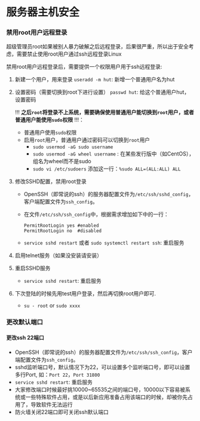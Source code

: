 # 服务器主机安全

### 禁用root用户远程登录



超级管理员root如果被别人暴力破解之后远程登录，后果很严重，所以出于安全考虑，需要禁止使用root用户通过ssh远程登录Linux


禁用root用户远程登录后，需要提供一个权限用户用于ssh远程登录:

1. 新建一个用户，用来登录
	`useradd -m hut`: 新增一个普通用户名为hut
2. 设置密码（需要切换到root下进行设置）
	`passwd hut`: 给这个普通用户hut，设置密码
	
	!!! **之后`root`将登录不上系统，需要确保使用普通用户能切换到`root`用户，或者普通用户能使用`sudo`权限** !!!：
	* 普通用户使用`sudo`权限
	* 启用`root`用户，普通用户通过密码可以切换到`root`用户
		* `sudo usermod -aG sudo username`
		* `sudo usermod -aG wheel username` : 在某些发行版中（如CentOS），组名为wheel而不是sudo
		* `sudo vi /etc/sudoers` 添加这一行：`%sudo ALL=(ALL:ALL) ALL`
	
3. 修改SSHD配置，禁用root登录
	* OpenSSH（即常说的ssh）的服务器配置文件为`/etc/ssh/sshd_config`，客户端配置文件为`ssh_config`。
	* 在文件`/etc/ssh/ssh_config`中，根据需求增加如下中的一行：
	
		```
		PermitRootLogin yes #enabled
		PermitRootLogin no  #disabled
		```
	* `service sshd restart` 或者 `sudo systemctl restart ssh`: 重启服务

4. 启用telnet服务（如果没安装请安装）
5. 重启SSHD服务
	* `service sshd restart`: 重启服务
6. 下次登陆的时候先用test用户登录，然后再切换root用户即可.
	* `su - root` or `sudo xxxx`

### 更改默认端口


#### 更改ssh 22端口

* OpenSSH（即常说的ssh）的服务器配置文件为`/etc/ssh/ssh_config`，客户端配置文件为`ssh_config`。
* sshd监听端口号，默认情况下为22，可以设置多个监听端口号，即可以设置多行Port, 如：`Port 22`，`Port 31800`
* `service sshd restart`: 重启服务
* 大家修改端口时候最好挑10000~65535之间的端口号，10000以下容易被系统或一些特殊软件占用，或是以后新应用准备占用该端口的时候，却被你先占用了，导致软件无法运行
* 防火墙关闭22端口即可关闭ssh默认端口


	
